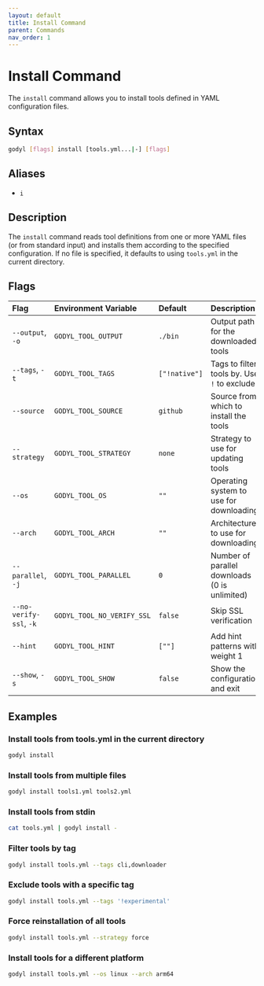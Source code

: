 ```yaml
---
layout: default
title: Install Command
parent: Commands
nav_order: 1
---
```


# Install Command

The `install` command allows you to install tools defined in YAML configuration files.

## Syntax

```sh
godyl [flags] install [tools.yml...|-] [flags]
```

## Aliases

- `i`

## Description

The `install` command reads tool definitions from one or more YAML files (or from standard input) and installs them according to the specified configuration. If no file is specified, it defaults to using `tools.yml` in the current directory.

## Flags

| Flag                    | Environment Variable       | Default       | Description                                   |
| :---------------------- | :------------------------- | :------------ | :-------------------------------------------- |
| `--output`, `-o`        | `GODYL_TOOL_OUTPUT`        | `./bin`       | Output path for the downloaded tools          |
| `--tags`, `-t`          | `GODYL_TOOL_TAGS`          | `["!native"]` | Tags to filter tools by. Use `!` to exclude   |
| `--source`              | `GODYL_TOOL_SOURCE`        | `github`      | Source from which to install the tools        |
| `--strategy`            | `GODYL_TOOL_STRATEGY`      | `none`        | Strategy to use for updating tools            |
| `--os`                  | `GODYL_TOOL_OS`            | `""`          | Operating system to use for downloading       |
| `--arch`                | `GODYL_TOOL_ARCH`          | `""`          | Architecture to use for downloading           |
| `--parallel`, `-j`      | `GODYL_TOOL_PARALLEL`      | `0`           | Number of parallel downloads (0 is unlimited) |
| `--no-verify-ssl`, `-k` | `GODYL_TOOL_NO_VERIFY_SSL` | `false`       | Skip SSL verification                         |
| `--hint`                | `GODYL_TOOL_HINT`          | `[""]`        | Add hint patterns with weight 1               |
| `--show`, `-s`          | `GODYL_TOOL_SHOW`          | `false`       | Show the configuration and exit               |

## Examples

### Install tools from tools.yml in the current directory

```sh
godyl install
```

### Install tools from multiple files

```sh
godyl install tools1.yml tools2.yml
```

### Install tools from stdin

```sh
cat tools.yml | godyl install -
```

### Filter tools by tag

```sh
godyl install tools.yml --tags cli,downloader
```

### Exclude tools with a specific tag

```sh
godyl install tools.yml --tags '!experimental'
```

### Force reinstallation of all tools

```sh
godyl install tools.yml --strategy force
```

### Install tools for a different platform

```sh
godyl install tools.yml --os linux --arch arm64
```
